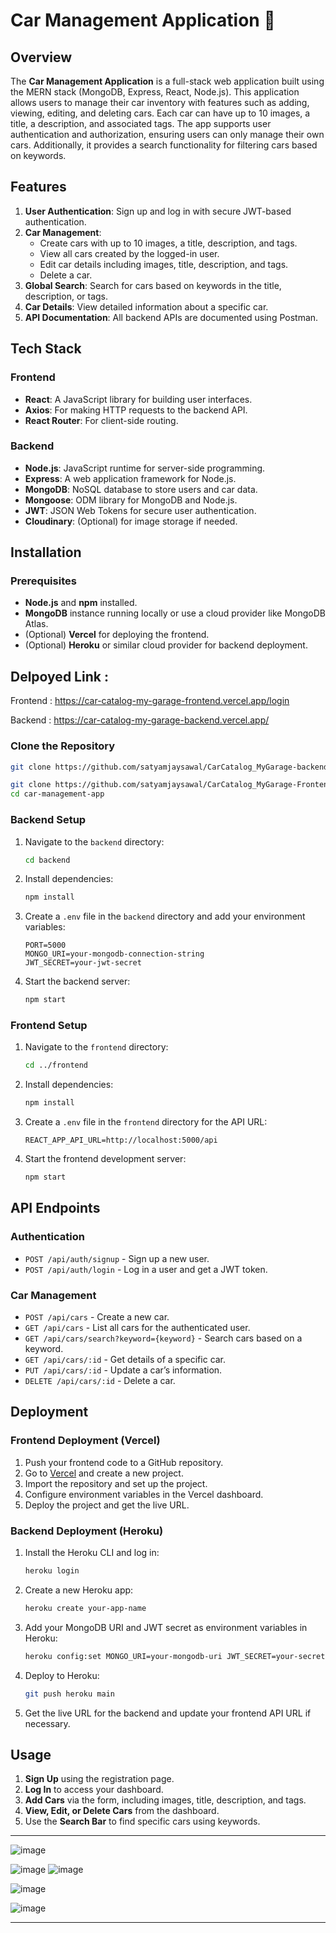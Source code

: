 

# Car Management Application 🚗

## Overview
The **Car Management Application** is a full-stack web application built using the MERN stack (MongoDB, Express, React, Node.js). This application allows users to manage their car inventory with features such as adding, viewing, editing, and deleting cars. Each car can have up to 10 images, a title, a description, and associated tags. The app supports user authentication and authorization, ensuring users can only manage their own cars. Additionally, it provides a search functionality for filtering cars based on keywords.

## Features
1. **User Authentication**: Sign up and log in with secure JWT-based authentication.
2. **Car Management**:
   - Create cars with up to 10 images, a title, description, and tags.
   - View all cars created by the logged-in user.
   - Edit car details including images, title, description, and tags.
   - Delete a car.
3. **Global Search**: Search for cars based on keywords in the title, description, or tags.
4. **Car Details**: View detailed information about a specific car.
5. **API Documentation**: All backend APIs are documented using Postman.

## Tech Stack
### Frontend
- **React**: A JavaScript library for building user interfaces.
- **Axios**: For making HTTP requests to the backend API.
- **React Router**: For client-side routing.

### Backend
- **Node.js**: JavaScript runtime for server-side programming.
- **Express**: A web application framework for Node.js.
- **MongoDB**: NoSQL database to store users and car data.
- **Mongoose**: ODM library for MongoDB and Node.js.
- **JWT**: JSON Web Tokens for secure user authentication.
- **Cloudinary**: (Optional) for image storage if needed.

## Installation

### Prerequisites
- **Node.js** and **npm** installed.
- **MongoDB** instance running locally or use a cloud provider like MongoDB Atlas.
- (Optional) **Vercel** for deploying the frontend.
- (Optional) **Heroku** or similar cloud provider for backend deployment.



## Delpoyed Link :
Frontend : https://car-catalog-my-garage-frontend.vercel.app/login

Backend : https://car-catalog-my-garage-backend.vercel.app/
### Clone the Repository
```bash
git clone https://github.com/satyamjaysawal/CarCatalog_MyGarage-backend.git

git clone https://github.com/satyamjaysawal/CarCatalog_MyGarage-Frontend.git
cd car-management-app
```

### Backend Setup
1. Navigate to the `backend` directory:
   ```bash
   cd backend
   ```
2. Install dependencies:
   ```bash
   npm install
   ```
3. Create a `.env` file in the `backend` directory and add your environment variables:
   ```env
   PORT=5000
   MONGO_URI=your-mongodb-connection-string
   JWT_SECRET=your-jwt-secret
   ```
4. Start the backend server:
   ```bash
   npm start
   ```

### Frontend Setup
1. Navigate to the `frontend` directory:
   ```bash
   cd ../frontend
   ```
2. Install dependencies:
   ```bash
   npm install
   ```
3. Create a `.env` file in the `frontend` directory for the API URL:
   ```env
   REACT_APP_API_URL=http://localhost:5000/api
   ```
4. Start the frontend development server:
   ```bash
   npm start
   ```

## API Endpoints
### **Authentication**
- `POST /api/auth/signup` - Sign up a new user.
- `POST /api/auth/login` - Log in a user and get a JWT token.

### **Car Management**
- `POST /api/cars` - Create a new car.
- `GET /api/cars` - List all cars for the authenticated user.
- `GET /api/cars/search?keyword={keyword}` - Search cars based on a keyword.
- `GET /api/cars/:id` - Get details of a specific car.
- `PUT /api/cars/:id` - Update a car’s information.
- `DELETE /api/cars/:id` - Delete a car.

## Deployment
### **Frontend Deployment** (Vercel)
1. Push your frontend code to a GitHub repository.
2. Go to [Vercel](https://vercel.com) and create a new project.
3. Import the repository and set up the project.
4. Configure environment variables in the Vercel dashboard.
5. Deploy the project and get the live URL.

### **Backend Deployment** (Heroku)
1. Install the Heroku CLI and log in:
   ```bash
   heroku login
   ```
2. Create a new Heroku app:
   ```bash
   heroku create your-app-name
   ```
3. Add your MongoDB URI and JWT secret as environment variables in Heroku:
   ```bash
   heroku config:set MONGO_URI=your-mongodb-uri JWT_SECRET=your-secret
   ```
4. Deploy to Heroku:
   ```bash
   git push heroku main
   ```
5. Get the live URL for the backend and update your frontend API URL if necessary.

## Usage
1. **Sign Up** using the registration page.
2. **Log In** to access your dashboard.
3. **Add Cars** via the form, including images, title, description, and tags.
4. **View, Edit, or Delete Cars** from the dashboard.
5. Use the **Search Bar** to find specific cars using keywords.

---
![image](https://github.com/user-attachments/assets/4bb33f39-1f16-49b9-ba90-0e33ec09c0f8)

![image](https://github.com/user-attachments/assets/1bd660be-2706-4b0a-9648-63600b1309d9)
![image](https://github.com/user-attachments/assets/bb0496da-4b05-4281-8552-9ee351fa4325)


![image](https://github.com/user-attachments/assets/303579ed-d99c-4a43-b764-3504cd3a14e2)

![image](https://github.com/user-attachments/assets/e40fa6db-433a-43b5-b26f-65e1772705d7)



---

